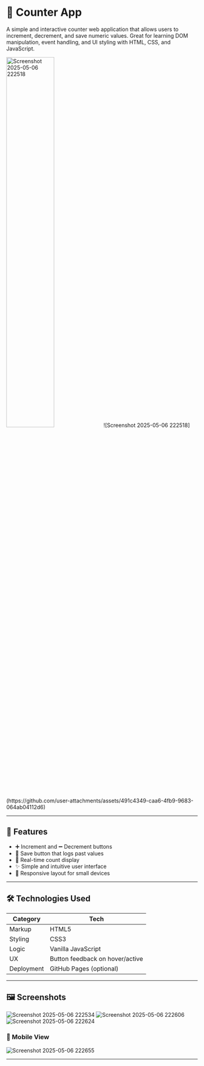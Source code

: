 # 🔢 Counter App

A simple and interactive counter web application that allows users to increment, decrement, and save numeric values. Great for learning DOM manipulation, event handling, and UI styling with HTML, CSS, and JavaScript.

<img src="https://github.com/user-attachments/assets/491c4349-caa6-4fb9-9683-064ab04112d6" alt="Screenshot 2025-05-06 222518" style="width: 50%;">
![Screenshot 2025-05-06 222518](https://github.com/user-attachments/assets/491c4349-caa6-4fb9-9683-064ab04112d6)

---

## 🚀 Features

- ➕ Increment and ➖ Decrement buttons
- 💾 Save button that logs past values
- 🧠 Real-time count display
- ✨ Simple and intuitive user interface
- 📱 Responsive layout for small devices

---

## 🛠️ Technologies Used

| Category     | Tech          |
|--------------|---------------|
| Markup       | HTML5         |
| Styling      | CSS3          |
| Logic        | Vanilla JavaScript |
| UX           | Button feedback on hover/active |
| Deployment   | GitHub Pages (optional) |

---

## 🖼️ Screenshots

![Screenshot 2025-05-06 222534](https://github.com/user-attachments/assets/edfd0cb5-9fa3-4c3d-88d0-bee3359502c1)
![Screenshot 2025-05-06 222606](https://github.com/user-attachments/assets/e31fe24d-73c6-454f-9c5f-00cbb3af4226)
![Screenshot 2025-05-06 222624](https://github.com/user-attachments/assets/2982c77a-a44b-4cad-8c3e-276e3ef60dad)


### 📱 Mobile View

![Screenshot 2025-05-06 222655](https://github.com/user-attachments/assets/b86525e0-9c9b-4b56-b4b3-9f7b148fa346)


---

